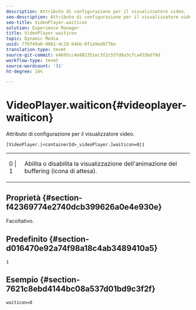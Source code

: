 ```yaml
---
description: Attributo di configurazione per il visualizzatore video.
seo-description: Attributo di configurazione per il visualizzatore video.
seo-title: VideoPlayer.waiticon
solution: Experience Manager
title: VideoPlayer.waiticon
topic: Dynamic Media
uuid: 7fbf49a6-0881-4c10-b4bb-0f1a9ed8776e
translation-type: tm+mt
source-git-commit: e4695cc4e882351ec3f2c55fd8a3cfca455bd79d
workflow-type: tm+mt
source-wordcount: '31'
ht-degree: 16%

---
```



# VideoPlayer.waiticon{#videoplayer-waiticon}

Attributo di configurazione per il visualizzatore video.

`[VideoPlayer.|<containerId>_videoPlayer.]waiticon=0|1`

<table id="table_C616483932C2482CA9794DDD7313FD7C"> 
 <tbody> 
  <tr> 
   <td colname="col1"> <p> <span class="codeph"> 0 | 1</span> </p> </td> 
   <td colname="col2"> <p> Abilita o disabilita la visualizzazione dell'animazione del buffering (icona di attesa). </p> </td> 
  </tr> 
 </tbody> 
</table>

## Proprietà {#section-f42369774e2740dcb399626a0e4e930e}

Facoltativo.

## Predefinito {#section-d016470e92a74f98a18c4ab3489410a5}

`1`

## Esempio {#section-7621c8ebd4144bc08a537d01bd9c3f2f}

```
waiticon=0
```

